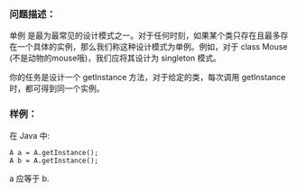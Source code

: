 ### 问题描述：
单例 是最为最常见的设计模式之一。对于任何时刻，如果某个类只存在且最多存在一个具体的实例，那么我们称这种设计模式为单例。例如，对于 class Mouse (不是动物的mouse哦)，我们应将其设计为 singleton 模式。

你的任务是设计一个 getInstance 方法，对于给定的类，每次调用 getInstance 时，都可得到同一个实例。

### 样例：
在 Java 中:
```
A a = A.getInstance();
A b = A.getInstance();
```
a 应等于 b.